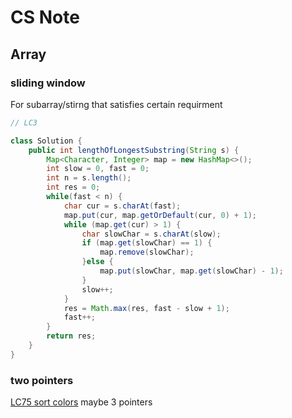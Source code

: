 # CS Note

## Array
### sliding window
For subarray/stirng that satisfies certain requirment

```java
// LC3

class Solution {
    public int lengthOfLongestSubstring(String s) {
        Map<Character, Integer> map = new HashMap<>();
        int slow = 0, fast = 0;
        int n = s.length();
        int res = 0;
        while(fast < n) {
            char cur = s.charAt(fast);
            map.put(cur, map.getOrDefault(cur, 0) + 1);
            while (map.get(cur) > 1) {
                char slowChar = s.charAt(slow);
                if (map.get(slowChar) == 1) {
                    map.remove(slowChar);
                }else {
                    map.put(slowChar, map.get(slowChar) - 1);
                }
                slow++;
            }
            res = Math.max(res, fast - slow + 1);
            fast++;
        }
        return res;
    }
}
```

### two pointers
[LC75 sort colors](https://leetcode.com/problems/sort-colors/)
maybe 3 pointers

